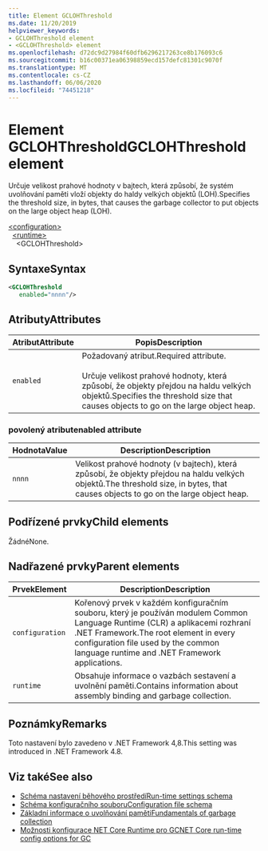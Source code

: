 ```yaml
---
title: Element GCLOHThreshold
ms.date: 11/20/2019
helpviewer_keywords:
- GCLOHThreshold element
- <GCLOHThreshold> element
ms.openlocfilehash: d72dc9d27984f60dfb6296217263ce8b176093c6
ms.sourcegitcommit: b16c00371ea06398859ecd157defc81301c9070f
ms.translationtype: MT
ms.contentlocale: cs-CZ
ms.lasthandoff: 06/06/2020
ms.locfileid: "74451218"
---
```

# <a name="gclohthreshold-element"></a><span data-ttu-id="e4a79-102">Element GCLOHThreshold</span><span class="sxs-lookup"><span data-stu-id="e4a79-102">GCLOHThreshold element</span></span>

<span data-ttu-id="e4a79-103">Určuje velikost prahové hodnoty v bajtech, která způsobí, že systém uvolňování paměti vloží objekty do haldy velkých objektů (LOH).</span><span class="sxs-lookup"><span data-stu-id="e4a79-103">Specifies the threshold size, in bytes, that causes the garbage collector to put objects on the large object heap (LOH).</span></span>

[\<configuration>](../configuration-element.md)\
&nbsp;&nbsp;[\<runtime>](runtime-element.md)\
&nbsp;&nbsp;&nbsp;&nbsp;\<GCLOHThreshold>

## <a name="syntax"></a><span data-ttu-id="e4a79-104">Syntaxe</span><span class="sxs-lookup"><span data-stu-id="e4a79-104">Syntax</span></span>

```xml
<GCLOHThreshold
   enabled="nnnn"/>
```

## <a name="attributes"></a><span data-ttu-id="e4a79-105">Atributy</span><span class="sxs-lookup"><span data-stu-id="e4a79-105">Attributes</span></span>

|<span data-ttu-id="e4a79-106">Atribut</span><span class="sxs-lookup"><span data-stu-id="e4a79-106">Attribute</span></span>|<span data-ttu-id="e4a79-107">Popis</span><span class="sxs-lookup"><span data-stu-id="e4a79-107">Description</span></span>|
|---------------|-----------------|
|`enabled`|<span data-ttu-id="e4a79-108">Požadovaný atribut.</span><span class="sxs-lookup"><span data-stu-id="e4a79-108">Required attribute.</span></span><br /><br /><span data-ttu-id="e4a79-109">Určuje velikost prahové hodnoty, která způsobí, že objekty přejdou na haldu velkých objektů.</span><span class="sxs-lookup"><span data-stu-id="e4a79-109">Specifies the threshold size that causes objects to go on the large object heap.</span></span>|

### <a name="enabled-attribute"></a><span data-ttu-id="e4a79-110">povolený atribut</span><span class="sxs-lookup"><span data-stu-id="e4a79-110">enabled attribute</span></span>

|<span data-ttu-id="e4a79-111">Hodnota</span><span class="sxs-lookup"><span data-stu-id="e4a79-111">Value</span></span>|<span data-ttu-id="e4a79-112">Description</span><span class="sxs-lookup"><span data-stu-id="e4a79-112">Description</span></span>|
|-----------|-----------------|
|`nnnn`|<span data-ttu-id="e4a79-113">Velikost prahové hodnoty (v bajtech), která způsobí, že objekty přejdou na haldu velkých objektů.</span><span class="sxs-lookup"><span data-stu-id="e4a79-113">The threshold size, in bytes, that causes objects to go on the large object heap.</span></span>|

## <a name="child-elements"></a><span data-ttu-id="e4a79-114">Podřízené prvky</span><span class="sxs-lookup"><span data-stu-id="e4a79-114">Child elements</span></span>

<span data-ttu-id="e4a79-115">Žádné</span><span class="sxs-lookup"><span data-stu-id="e4a79-115">None.</span></span>

## <a name="parent-elements"></a><span data-ttu-id="e4a79-116">Nadřazené prvky</span><span class="sxs-lookup"><span data-stu-id="e4a79-116">Parent elements</span></span>

|<span data-ttu-id="e4a79-117">Prvek</span><span class="sxs-lookup"><span data-stu-id="e4a79-117">Element</span></span>|<span data-ttu-id="e4a79-118">Description</span><span class="sxs-lookup"><span data-stu-id="e4a79-118">Description</span></span>|
|-------------|-----------------|
|`configuration`|<span data-ttu-id="e4a79-119">Kořenový prvek v každém konfiguračním souboru, který je používán modulem Common Language Runtime (CLR) a aplikacemi rozhraní .NET Framework.</span><span class="sxs-lookup"><span data-stu-id="e4a79-119">The root element in every configuration file used by the common language runtime and .NET Framework applications.</span></span>|
|`runtime`|<span data-ttu-id="e4a79-120">Obsahuje informace o vazbách sestavení a uvolnění paměti.</span><span class="sxs-lookup"><span data-stu-id="e4a79-120">Contains information about assembly binding and garbage collection.</span></span>|

## <a name="remarks"></a><span data-ttu-id="e4a79-121">Poznámky</span><span class="sxs-lookup"><span data-stu-id="e4a79-121">Remarks</span></span>

<span data-ttu-id="e4a79-122">Toto nastavení bylo zavedeno v .NET Framework 4,8.</span><span class="sxs-lookup"><span data-stu-id="e4a79-122">This setting was introduced in .NET Framework 4.8.</span></span>

## <a name="see-also"></a><span data-ttu-id="e4a79-123">Viz také</span><span class="sxs-lookup"><span data-stu-id="e4a79-123">See also</span></span>

- [<span data-ttu-id="e4a79-124">Schéma nastavení běhového prostředí</span><span class="sxs-lookup"><span data-stu-id="e4a79-124">Run-time settings schema</span></span>](index.md)
- [<span data-ttu-id="e4a79-125">Schéma konfiguračního souboru</span><span class="sxs-lookup"><span data-stu-id="e4a79-125">Configuration file schema</span></span>](../index.md)
- [<span data-ttu-id="e4a79-126">Základní informace o uvolňování paměti</span><span class="sxs-lookup"><span data-stu-id="e4a79-126">Fundamentals of garbage collection</span></span>](../../../../standard/garbage-collection/fundamentals.md)
- [<span data-ttu-id="e4a79-127">Možnosti konfigurace NET Core Runtime pro GC</span><span class="sxs-lookup"><span data-stu-id="e4a79-127">NET Core run-time config options for GC</span></span>](../../../../core/run-time-config/garbage-collector.md)
